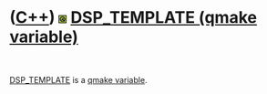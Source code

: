 



 

 

 

 

 

([C++](Cpp.htm)) ![Qt](PicQt.png) [DSP\_TEMPLATE (qmake variable)](CppQmakeDsp_template.htm)
============================================================================================

 

[DSP\_TEMPLATE](CppQmakeDsp_template.htm) is a [qmake
variable](CppQmakeVariable.htm).

 

 

 

 

 





 



